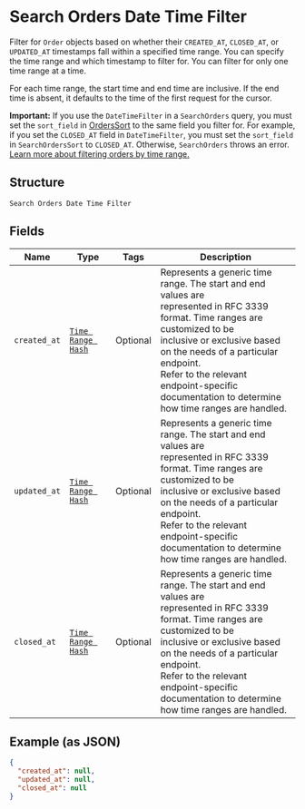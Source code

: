 
# Search Orders Date Time Filter

Filter for `Order` objects based on whether their `CREATED_AT`,
`CLOSED_AT`, or `UPDATED_AT` timestamps fall within a specified time range.
You can specify the time range and which timestamp to filter for. You can filter
for only one time range at a time.

For each time range, the start time and end time are inclusive. If the end time
is absent, it defaults to the time of the first request for the cursor.

__Important:__ If you use the `DateTimeFilter` in a `SearchOrders` query,
you must set the `sort_field` in [OrdersSort](../../doc/models/search-orders-sort.md)
to the same field you filter for. For example, if you set the `CLOSED_AT` field
in `DateTimeFilter`, you must set the `sort_field` in `SearchOrdersSort` to
`CLOSED_AT`. Otherwise, `SearchOrders` throws an error.
[Learn more about filtering orders by time range.](https://developer.squareup.com/docs/orders-api/manage-orders#important-note-on-filtering-orders-by-time-range)

## Structure

`Search Orders Date Time Filter`

## Fields

| Name | Type | Tags | Description |
|  --- | --- | --- | --- |
| `created_at` | [`Time Range Hash`](../../doc/models/time-range.md) | Optional | Represents a generic time range. The start and end values are<br>represented in RFC 3339 format. Time ranges are customized to be<br>inclusive or exclusive based on the needs of a particular endpoint.<br>Refer to the relevant endpoint-specific documentation to determine<br>how time ranges are handled. |
| `updated_at` | [`Time Range Hash`](../../doc/models/time-range.md) | Optional | Represents a generic time range. The start and end values are<br>represented in RFC 3339 format. Time ranges are customized to be<br>inclusive or exclusive based on the needs of a particular endpoint.<br>Refer to the relevant endpoint-specific documentation to determine<br>how time ranges are handled. |
| `closed_at` | [`Time Range Hash`](../../doc/models/time-range.md) | Optional | Represents a generic time range. The start and end values are<br>represented in RFC 3339 format. Time ranges are customized to be<br>inclusive or exclusive based on the needs of a particular endpoint.<br>Refer to the relevant endpoint-specific documentation to determine<br>how time ranges are handled. |

## Example (as JSON)

```json
{
  "created_at": null,
  "updated_at": null,
  "closed_at": null
}
```

